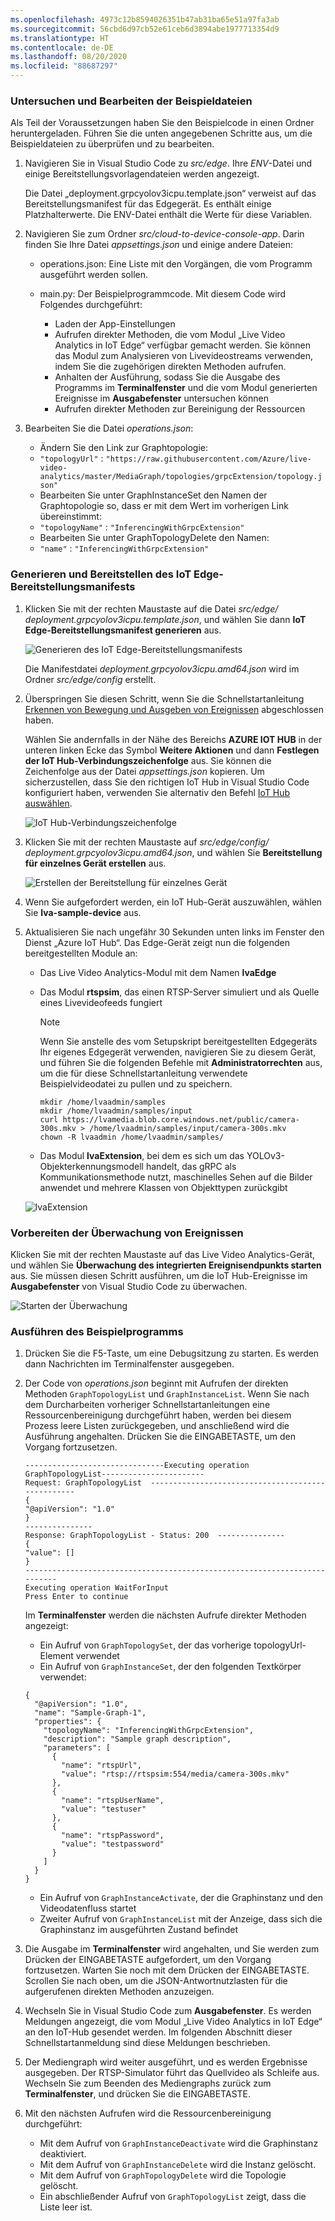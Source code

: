 ```yaml
---
ms.openlocfilehash: 4973c12b8594026351b47ab31ba65e51a97fa3ab
ms.sourcegitcommit: 56cbd6d97cb52e61ceb6d3894abe1977713354d9
ms.translationtype: HT
ms.contentlocale: de-DE
ms.lasthandoff: 08/20/2020
ms.locfileid: "88687297"
---
```

### <a name="examine-and-edit-the-sample-files"></a>Untersuchen und Bearbeiten der Beispieldateien

Als Teil der Voraussetzungen haben Sie den Beispielcode in einen Ordner heruntergeladen. Führen Sie die unten angegebenen Schritte aus, um die Beispieldateien zu überprüfen und zu bearbeiten.

1. Navigieren Sie in Visual Studio Code zu *src/edge*. Ihre *ENV*-Datei und einige Bereitstellungsvorlagendateien werden angezeigt.

    Die Datei „deployment.grpcyolov3icpu.template.json“ verweist auf das Bereitstellungsmanifest für das Edgegerät. Es enthält einige Platzhalterwerte. Die ENV-Datei enthält die Werte für diese Variablen.
1. Navigieren Sie zum Ordner *src/cloud-to-device-console-app*. Darin finden Sie Ihre Datei *appsettings.json* und einige andere Dateien:
    
    * operations.json: Eine Liste mit den Vorgängen, die vom Programm ausgeführt werden sollen.
    * main.py: Der Beispielprogrammcode. Mit diesem Code wird Folgendes durchgeführt:

        * Laden der App-Einstellungen
        * Aufrufen direkter Methoden, die vom Modul „Live Video Analytics in IoT Edge“ verfügbar gemacht werden. Sie können das Modul zum Analysieren von Livevideostreams verwenden, indem Sie die zugehörigen direkten Methoden aufrufen.
        * Anhalten der Ausführung, sodass Sie die Ausgabe des Programms im **Terminalfenster** und die vom Modul generierten Ereignisse im **Ausgabefenster** untersuchen können
        * Aufrufen direkter Methoden zur Bereinigung der Ressourcen
1. Bearbeiten Sie die Datei *operations.json*:
 
    * Ändern Sie den Link zur Graphtopologie:
    * `"topologyUrl"` : `"https://raw.githubusercontent.com/Azure/live-video-analytics/master/MediaGraph/topologies/grpcExtension/topology.json"`
    * Bearbeiten Sie unter GraphInstanceSet den Namen der Graphtopologie so, dass er mit dem Wert im vorherigen Link übereinstimmt:
    * `"topologyName"` : `"InferencingWithGrpcExtension"`
    * Bearbeiten Sie unter GraphTopologyDelete den Namen:
    * `"name"` : `"InferencingWithGrpcExtension"`
    
### <a name="generate-and-deploy-the-iot-edge-deployment-manifest"></a>Generieren und Bereitstellen des IoT Edge-Bereitstellungsmanifests

1. Klicken Sie mit der rechten Maustaste auf die Datei *src/edge/* *deployment.grpcyolov3icpu.template.json*, und wählen Sie dann **IoT Edge-Bereitstellungsmanifest generieren** aus.

    ![Generieren des IoT Edge-Bereitstellungsmanifests](../../../media/quickstarts/generate-iot-edge-deployment-manifest-grpc.png)

    Die Manifestdatei *deployment.grpcyolov3icpu.amd64.json* wird im Ordner *src/edge/config* erstellt.
1. Überspringen Sie diesen Schritt, wenn Sie die Schnellstartanleitung [Erkennen von Bewegung und Ausgeben von Ereignissen](../../../detect-motion-emit-events-quickstart.md) abgeschlossen haben.

    Wählen Sie andernfalls in der Nähe des Bereichs **AZURE IOT HUB** in der unteren linken Ecke das Symbol **Weitere Aktionen** und dann **Festlegen der IoT Hub-Verbindungszeichenfolge** aus. Sie können die Zeichenfolge aus der Datei *appsettings.json* kopieren. Um sicherzustellen, dass Sie den richtigen IoT Hub in Visual Studio Code konfiguriert haben, verwenden Sie alternativ den Befehl [IoT Hub auswählen](https://github.com/Microsoft/vscode-azure-iot-toolkit/wiki/Select-IoT-Hub).

    ![IoT Hub-Verbindungszeichenfolge](../../../media/quickstarts/iot-hub-connection-string-grpc.png)
1. Klicken Sie mit der rechten Maustaste auf *src/edge/config/* *deployment.grpcyolov3icpu.amd64.json*, und wählen Sie **Bereitstellung für einzelnes Gerät erstellen** aus.

    ![Erstellen der Bereitstellung für einzelnes Gerät](../../../media/quickstarts/create-deployment-single-device-grpc.png)
1. Wenn Sie aufgefordert werden, ein IoT Hub-Gerät auszuwählen, wählen Sie **lva-sample-device** aus.
1. Aktualisieren Sie nach ungefähr 30 Sekunden unten links im Fenster den Dienst „Azure IoT Hub“. Das Edge-Gerät zeigt nun die folgenden bereitgestellten Module an:

    * Das Live Video Analytics-Modul mit dem Namen **lvaEdge**
    * Das Modul **rtspsim**, das einen RTSP-Server simuliert und als Quelle eines Livevideofeeds fungiert

        > [!NOTE]
        > Wenn Sie anstelle des vom Setupskript bereitgestellten Edgegeräts Ihr eigenes Edgegerät verwenden, navigieren Sie zu diesem Gerät, und führen Sie die folgenden Befehle mit **Administratorrechten** aus, um die für diese Schnellstartanleitung verwendete Beispielvideodatei zu pullen und zu speichern.  

        ```
        mkdir /home/lvaadmin/samples
        mkdir /home/lvaadmin/samples/input    
        curl https://lvamedia.blob.core.windows.net/public/camera-300s.mkv > /home/lvaadmin/samples/input/camera-300s.mkv  
        chown -R lvaadmin /home/lvaadmin/samples/  
        ```
    * Das Modul **lvaExtension**, bei dem es sich um das YOLOv3-Objekterkennungsmodell handelt, das gRPC als Kommunikationsmethode nutzt, maschinelles Sehen auf die Bilder anwendet und mehrere Klassen von Objekttypen zurückgibt
    
    ![lvaExtension](../../../media/quickstarts/lvaextension-grpc.png)

### <a name="prepare-to-monitor-events"></a>Vorbereiten der Überwachung von Ereignissen

Klicken Sie mit der rechten Maustaste auf das Live Video Analytics-Gerät, und wählen Sie **Überwachung des integrierten Ereignisendpunkts starten** aus. Sie müssen diesen Schritt ausführen, um die IoT Hub-Ereignisse im **Ausgabefenster** von Visual Studio Code zu überwachen.

![Starten der Überwachung](../../../media/quickstarts/start-monitoring-built-event-endpoint-grpc.png)

### <a name="run-the-sample-program"></a>Ausführen des Beispielprogramms

1. Drücken Sie die F5-Taste, um eine Debugsitzung zu starten. Es werden dann Nachrichten im Terminalfenster ausgegeben.
1. Der Code von *operations.json* beginnt mit Aufrufen der direkten Methoden `GraphTopologyList` und `GraphInstanceList`. Wenn Sie nach dem Durcharbeiten vorheriger Schnellstartanleitungen eine Ressourcenbereinigung durchgeführt haben, werden bei diesem Prozess leere Listen zurückgegeben, und anschließend wird die Ausführung angehalten. Drücken Sie die EINGABETASTE, um den Vorgang fortzusetzen.
    
    ```
    -------------------------------Executing operation GraphTopologyList-----------------------  
    Request: GraphTopologyList  --------------------------------------------------
    {
    "@apiVersion": "1.0"
    }
    ---------------  
    Response: GraphTopologyList - Status: 200  ---------------
    {
    "value": []
    }
    --------------------------------------------------------------------------
    Executing operation WaitForInput
    Press Enter to continue
    ```
    
    Im **Terminalfenster** werden die nächsten Aufrufe direkter Methoden angezeigt:
    
    * Ein Aufruf von `GraphTopologySet`, der das vorherige topologyUrl-Element verwendet
    * Ein Aufruf von `GraphInstanceSet`, der den folgenden Textkörper verwendet:
    
    ```
    {
      "@apiVersion": "1.0",
      "name": "Sample-Graph-1",
      "properties": {
        "topologyName": "InferencingWithGrpcExtension",
        "description": "Sample graph description",
        "parameters": [
          {
            "name": "rtspUrl",
            "value": "rtsp://rtspsim:554/media/camera-300s.mkv"
          },
          {
            "name": "rtspUserName",
            "value": "testuser"
          },
          {
            "name": "rtspPassword",
            "value": "testpassword"
          }
        ]
      }
    }
    ```
    
    * Ein Aufruf von `GraphInstanceActivate`, der die Graphinstanz und den Videodatenfluss startet
    * Zweiter Aufruf von `GraphInstanceList` mit der Anzeige, dass sich die Graphinstanz im ausgeführten Zustand befindet
1. Die Ausgabe im **Terminalfenster** wird angehalten, und Sie werden zum Drücken der EINGABETASTE aufgefordert, um den Vorgang fortzusetzen. Warten Sie noch mit dem Drücken der EINGABETASTE. Scrollen Sie nach oben, um die JSON-Antwortnutzlasten für die aufgerufenen direkten Methoden anzuzeigen.
1. Wechseln Sie in Visual Studio Code zum **Ausgabefenster**. Es werden Meldungen angezeigt, die vom Modul „Live Video Analytics in IoT Edge“ an den IoT-Hub gesendet werden. Im folgenden Abschnitt dieser Schnellstartanmeldung sind diese Meldungen beschrieben.
1. Der Mediengraph wird weiter ausgeführt, und es werden Ergebnisse ausgegeben. Der RTSP-Simulator führt das Quellvideo als Schleife aus. Wechseln Sie zum Beenden des Mediengraphs zurück zum **Terminalfenster**, und drücken Sie die EINGABETASTE.
1. Mit den nächsten Aufrufen wird die Ressourcenbereinigung durchgeführt:
    
    * Mit dem Aufruf von `GraphInstanceDeactivate` wird die Graphinstanz deaktiviert.
    * Mit dem Aufruf von `GraphInstanceDelete` wird die Instanz gelöscht.
    * Mit dem Aufruf von `GraphTopologyDelete` wird die Topologie gelöscht.
    * Ein abschließender Aufruf von `GraphTopologyList` zeigt, dass die Liste leer ist.

